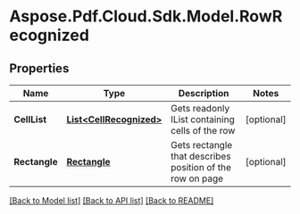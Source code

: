 ﻿# Aspose.Pdf.Cloud.Sdk.Model.RowRecognized


## Properties

Name | Type | Description | Notes
------------ | ------------- | ------------- | -------------
**CellList** | [**List&lt;CellRecognized&gt;**](CellRecognized.md) | Gets readonly IList containing cells of the row | [optional] 
**Rectangle** | [**Rectangle**](Rectangle.md) | Gets rectangle that describes position of the row on page | [optional] 

[[Back to Model list]](../README.md#documentation-for-models) [[Back to API list]](../README.md#documentation-for-api-endpoints) [[Back to README]](../README.md)

